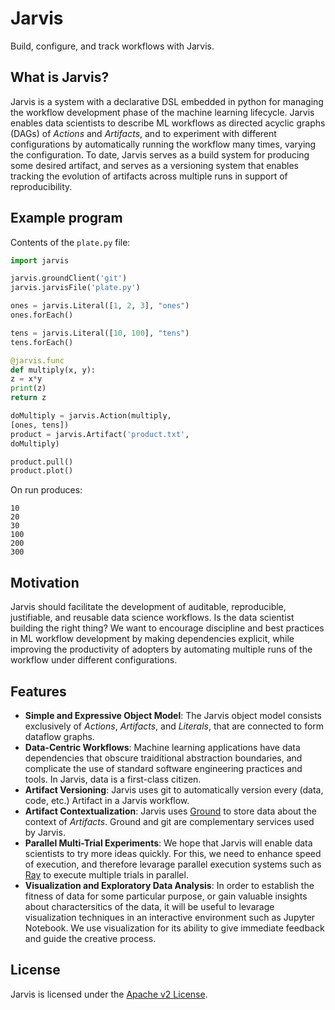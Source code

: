 Jarvis
=====

Build, configure, and track workflows with Jarvis.

## What is Jarvis?
Jarvis is a system with a declarative DSL embedded in python for managing the workflow development phase of the machine learning lifecycle. Jarvis enables data scientists to describe ML workflows as directed acyclic graphs (DAGs) of *Actions* and *Artifacts*, and to experiment with different configurations by automatically running the workflow many times, varying the configuration. To date, Jarvis serves as a build system for producing some desired artifact, and serves as a versioning system that enables tracking the evolution of artifacts across multiple runs in support of reproducibility.

## Example program
Contents of the `plate.py` file:
```python
import jarvis

jarvis.groundClient('git')
jarvis.jarvisFile('plate.py')

ones = jarvis.Literal([1, 2, 3], "ones")
ones.forEach()

tens = jarvis.Literal([10, 100], "tens")
tens.forEach()

@jarvis.func
def multiply(x, y):
z = x*y
print(z)
return z

doMultiply = jarvis.Action(multiply,
[ones, tens])
product = jarvis.Artifact('product.txt',
doMultiply)

product.pull()
product.plot()
```
On run produces:
```shell
10
20
30
100
200
300
```

## Motivation
Jarvis should facilitate the development of auditable, reproducible, justifiable, and reusable data science workflows. Is the data scientist building the right thing? We want to encourage discipline and best practices in ML workflow development by making dependencies explicit, while improving the productivity of adopters by automating multiple runs of the workflow under different configurations. 

## Features
* **Simple and Expressive Object Model**: The Jarvis object model consists exclusively of *Actions*, *Artifacts*, and *Literals*, that are connected to form dataflow graphs.
* **Data-Centric Workflows**: Machine learning applications have data dependencies that obscure traiditional abstraction boundaries, and complicate the use of standard software engineering practices and tools. In Jarvis, data is a first-class citizen.
* **Artifact Versioning**: Jarvis uses git to automatically version every (data, code, etc.) Artifact in a Jarvis workflow.
* **Artifact Contextualization**: Jarvis uses [Ground](http://www.ground-context.org/) to store data about the context of *Artifacts*. Ground and git are complementary services used by Jarvis.
* **Parallel Multi-Trial Experiments**: We hope that Jarvis will enable data scientists to try more ideas quickly. For this, we need to enhance speed of execution, and therefore levarage parallel execution systems such as [Ray](https://github.com/ray-project/ray) to execute multiple trials in parallel.
* **Visualization and Exploratory Data Analysis**: In order to establish the fitness of data for some particular purpose, or gain valuable insights about charactersitics of the data, it will be useful to levarage visualization techniques in an interactive environment such as Jupyter Notebook. We use visualization for its ability to give immediate feedback and guide the creative process. 

## License
Jarvis is licensed under the [Apache v2 License](https://www.apache.org/licenses/LICENSE-2.0).